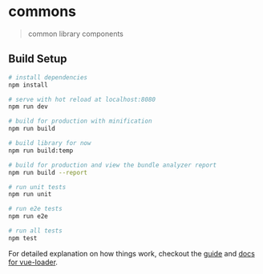 # commons

> common library components

## Build Setup

``` bash
# install dependencies
npm install

# serve with hot reload at localhost:8080
npm run dev

# build for production with minification
npm run build

# build library for now
npm run build:temp

# build for production and view the bundle analyzer report
npm run build --report

# run unit tests
npm run unit

# run e2e tests
npm run e2e

# run all tests
npm test
```

For detailed explanation on how things work, checkout the [guide](http://vuejs-templates.github.io/webpack/) and [docs for vue-loader](http://vuejs.github.io/vue-loader).
